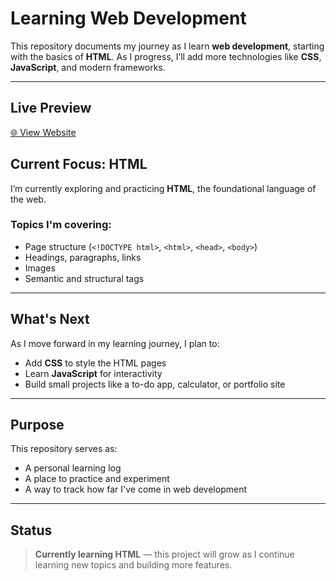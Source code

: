 #  Learning Web Development

This repository documents my journey as I learn **web development**, starting with the basics of **HTML**. As I progress, I’ll add more technologies like **CSS**, **JavaScript**, and modern frameworks.

---
##  Live Preview

[🌐 View Website](https://deepnar.github.io/Learning-Web-Development/)

##  Current Focus: HTML

I’m currently exploring and practicing **HTML**, the foundational language of the web.

### Topics I'm covering:
- Page structure (`<!DOCTYPE html>`, `<html>`, `<head>`, `<body>`)
- Headings, paragraphs, links
- Images
- Semantic and structural tags

---

##  What's Next

As I move forward in my learning journey, I plan to:
- Add **CSS** to style the HTML pages
- Learn **JavaScript** for interactivity
- Build small projects like a to-do app, calculator, or portfolio site

---

##  Purpose

This repository serves as:
- A personal learning log
- A place to practice and experiment
- A way to track how far I've come in web development

---

##  Status

> **Currently learning HTML** — this project will grow as I continue learning new topics and building more features.








